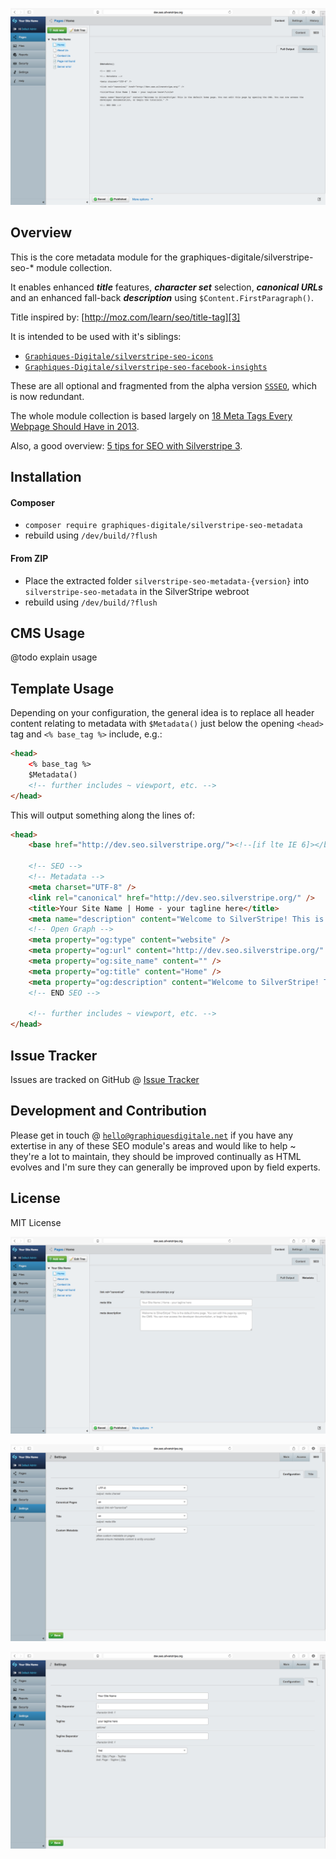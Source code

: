 ![Screenshot](screenshot-1.png)

## Overview ##

This is the core metadata module for the graphiques-digitale/silverstripe-seo-* module collection.

It enables enhanced **_title_** features, **_character set_** selection, **_canonical URLs_** and an enhanced fall-back **_description_** using `$Content.FirstParagraph()`.

Title inspired by: [http://moz.com/learn/seo/title-tag][3]

It is intended to be used with it's siblings:
* [`Graphiques-Digitale/silverstripe-seo-icons`](https://github.com/Graphiques-Digitale/silverstripe-seo-icons)
* [`Graphiques-Digitale/silverstripe-seo-facebook-insights`](https://github.com/Graphiques-Digitale/silverstripe-seo-facebook-insights)

These are all optional and fragmented from the alpha version [`SSSEO`](https://github.com/Graphiques-Digitale/SSSEO), which is now redundant.

The whole module collection is based largely on [18 Meta Tags Every Webpage Should Have in 2013][1].

Also, a good overview: [5 tips for SEO with Silverstripe 3][2].

## Installation ##

#### Composer ####

* `composer require graphiques-digitale/silverstripe-seo-metadata`
* rebuild using `/dev/build/?flush`

#### From ZIP ####

* Place the extracted folder `silverstripe-seo-metadata-{version}` into `silverstripe-seo-metadata` in the SilverStripe webroot
* rebuild using `/dev/build/?flush`

## CMS Usage ##

@todo explain usage

## Template Usage ##

Depending on your configuration, the general idea is to replace all header content relating to metadata with `$Metadata()` just below the opening `<head>` tag and `<% base_tag %>` include, e.g.:

```html
<head>
    <% base_tag %>
    $Metadata()
    <!-- further includes ~ viewport, etc. -->
</head>
```

This will output something along the lines of:

```html
<head>
    <base href="http://dev.seo.silverstripe.org/"><!--[if lte IE 6]></base><![endif]-->

    <!-- SEO -->
    <!-- Metadata -->
    <meta charset="UTF-8" />
    <link rel="canonical" href="http://dev.seo.silverstripe.org/" />
    <title>Your Site Name | Home - your tagline here</title>
    <meta name="description" content="Welcome to SilverStripe! This is the default home page. You can edit this page by opening the CMS. You can now access the developer documentation, or begin the tutorials." />
    <!-- Open Graph -->
    <meta property="og:type" content="website" />
    <meta property="og:url" content="http://dev.seo.silverstripe.org/" />
    <meta property="og:site_name" content="" />
    <meta property="og:title" content="Home" />
    <meta property="og:description" content="Welcome to SilverStripe! This is the default home page. You can edit this page by opening the CMS. You can now access the developer documentation, or begin the tutorials." />
    <!-- END SEO -->

    <!-- further includes ~ viewport, etc. -->
</head>
```

## Issue Tracker ##

Issues are tracked on GitHub @ [Issue Tracker](https://github.com/Graphiques-Digitale/silverstripe-seo-open-graph/issues)

## Development and Contribution ##

Please get in touch @ [`hello@graphiquesdigitale.net`](mailto:hello@graphiquesdigitale.net) if you have any extertise in any of these SEO module's areas and would like to help ~ they're a lot to maintain, they should be improved continually as HTML evolves and I'm sure they can generally be improved upon by field experts.

## License ##

MIT License

![Screenshot](screenshot-2.png)

![Screenshot](screenshot-3.png)

![Screenshot](screenshot-4.png)


[1]: https://www.iacquire.com/blog/18-meta-tags-every-webpage-should-have-in-2013
[2]: http://www.silverstripe.org/blog/5-tips-for-seo-with-silverstripe-3-/
[3]: http://moz.com/learn/seo/title-tag
[4]: https://github.com/audreyr/favicon-cheat-sheet
[5]: http://www.jonathantneal.com/blog/understand-the-favicon/
[6]: http://blogs.msdn.com/b/ie/archive/2012/06/08/high-quality-visuals-for-pinned-sites-in-windows-8.aspx
[7]: https://developers.facebook.com/docs/platforminsights/domains
[8]: http://ogp.me
[9]: https://dev.twitter.com/cards/overview
[10]: https://developers.google.com/+/web/snippet/
[11]: https://mathiasbynens.be/notes/touch-icons

